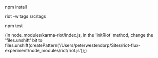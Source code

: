 npm install

riot -w tags src/tags

npm test


(in node_modules/karma-riot/index.js, in the 'initRiot' method, change the 'files.unshift' bit to files.unshift(createPattern('/Users/peterwestendorp/Sites/riot-flux-experiment/node_modules/riot/riot.js'));)


